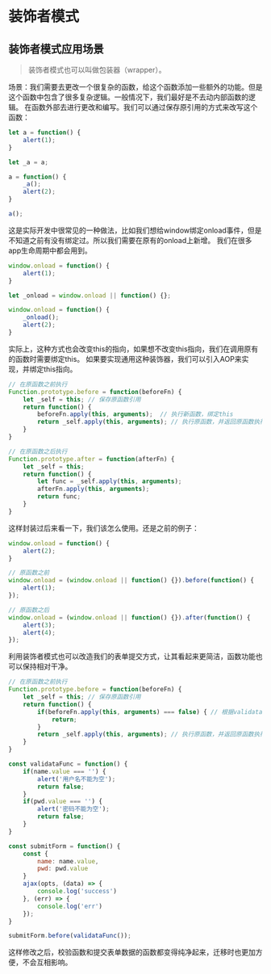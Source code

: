 # 装饰者模式

## 装饰者模式应用场景

> 装饰者模式也可以叫做包装器（wrapper）。

场景：我们需要去更改一个很复杂的函数，给这个函数添加一些额外的功能。但是这个函数中包含了很多复杂逻辑。一般情况下，我们最好是不去动内部函数的逻辑。
在函数外部去进行更改和编写。我们可以通过保存原引用的方式来改写这个函数：

``` js
let a = function() {
    alert(1);
}

let _a = a;

a = function() {
    _a();
    alert(2);
}

a();
```

这是实际开发中很常见的一种做法，比如我们想给window绑定onload事件，但是不知道之前有没有绑定过。所以我们需要在原有的onload上新增。
我们在很多app生命周期中都会用到。

``` js
window.onload = function() {
    alert(1);
}

let _onload = window.onload || function() {};

window.onload = function() {
    _onload();
    alert(2);
}
```

实际上，这种方式也会改变this的指向，如果想不改变this指向，我们在调用原有的函数时需要绑定this。
如果要实现通用这种装饰器，我们可以引入AOP来实现，并绑定this指向。

``` js
// 在原函数之前执行
Function.prototype.before = function(beforeFn) {
    let _self = this; // 保存原函数引用
    return function() {
        beforeFn.apply(this, arguments);  // 执行新函数，绑定this
        return _self.apply(this, arguments); // 执行原函数，并返回原函数执行结果
    }
}

// 在原函数之后执行
Function.prototype.after = function(afterFn) {
    let _self = this;
    return function() {
        let func = _self.apply(this, arguments);
        afterFn.apply(this, arguments);
        return func;
    }
}
```

这样封装过后来看一下，我们该怎么使用。还是之前的例子：

``` js
window.onload = function() {
    alert(2);
}

// 原函数之前
window.onload = (window.onload || function() {}).before(function() {
    alert(1);
});

// 原函数之后
window.onload = (window.onload || function() {}).after(function() {
    alert(3);
    alert(4);
});
```

利用装饰者模式也可以改造我们的表单提交方式，让其看起来更简洁，函数功能也可以保持相对干净。

``` js
// 在原函数之前执行
Function.prototype.before = function(beforeFn) {
    let _self = this; // 保存原函数引用
    return function() {
        if(beforeFn.apply(this, arguments) === false) { // 根据validataFunc返回的校验结果，执行函数
            return;
        }
        return _self.apply(this, arguments); // 执行原函数，并返回原函数执行结果
    }
}

const validataFunc = function() {
    if(name.value === '') {
        alert('用户名不能为空');
        return false;
    }
    if(pwd.value === '') {
        alert('密码不能为空');
        return false;
    }
}

const submitForm = function() {
    const {
        name: name.value,
        pwd: pwd.value
    }
    ajax(opts, (data) => {
        console.log('success')
    }, (err) => {
        console.log('err')
    });
}

submitForm.before(validataFunc());
```

这样修改之后，校验函数和提交表单数据的函数都变得纯净起来，迁移时也更加方便，不会互相影响。
